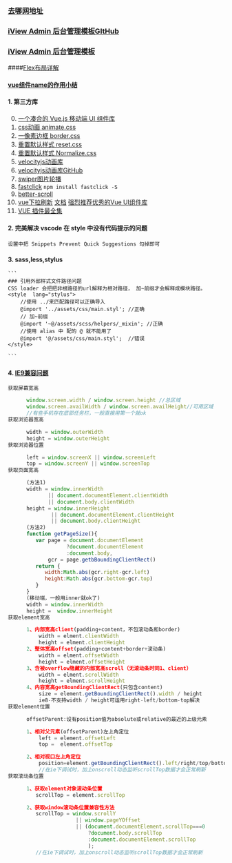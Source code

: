 ### [去哪网地址](http://piao.qunar.com/touch/)
### [iView Admin 后台管理模板GItHub](https://github.com/iview/iview-admin)
### [iView Admin 后台管理模板](https://gitee.com/icarusion/iview-admin)
####[Flex布局详解](https://www.cnblogs.com/qcloud1001/p/9848619.html)
#### [vue组件name的作用小结](https://www.jb51.net/article/140702.htm)

#### 1. 第三方库
 0.  [一个凑合的 Vue.js 移动端 UI 组件库](https://vux.li/)
 1.  [css动画 animate.css](https://daneden.github.io/animate.css/)
 2.  [一像素边框 border.css]()
 3.  [重置默认样式 reset.css](https://cssreset.com/)
 3.  [重置默认样式 Normalize.css](http://necolas.github.io/normalize.css/)
 4.  [velocityjs动画库](http://velocityjs.org/)
 5.  [velocityjs动画库GitHub](https://github.com/julianshapiro/velocity)
 6.  [swiper图片轮播](https://www.swiper.com.cn/)
 7.  [fastclick](https://github.com/ftlabs/fastclick) `npm install fastclick -S`
 8.  [better-scroll](https://github.com/ustbhuangyi/better-scroll)                  
 9.  [vue下拉刷新](https://www.npmjs.com/package/vue-scroller) 
     [文档](https://www.jianshu.com/p/31ad32e7ec13)
     [强烈推荐优秀的Vue UI组件库](https://www.jianshu.com/p/398a3b2e535f)
 10. [VUE 插件最全集](https://blog.csdn.net/hjh15827475896/article/details/78207066)
     



#### 2. 完美解决 vscode 在 style 中没有代码提示的问题
`设置中把 Snippets Prevent Quick Suggestions 勾掉即可`


#### 3. sass,less,stylus
    ``` 
    ### 引用外部样式文件路径问题
    CSS loader 会把把非根路径的url解释为相对路径， 加~前缀才会解释成模块路径。
    <style  lang="stylus">
        //使用 ../来匹配路径可以正确导入
        @import '../assets/css/main.styl'; //正确
        // 加~前缀
        @import '~@/assets/scss/helpers/_mixin'; //正确
        //使用 alias 中 配的 @ 就不能用了
        @import '@/assets/css/main.styl';  //错误
    </style>
    
    ```

#### 4. [IE9兼容问题](https://www.cnblogs.com/chenguiya/p/9255202.html)

```javascript
获取屏幕宽高

      window.screen.width / window.screen.height //总区域
      window.screen.availWidth / window.screen.availHeight//可用区域
      //有些手机存在底部任务栏，一般直接用第一个就ok
获取浏览器宽高

      width = window.outerWidth
      height = window.outerHeight
获取浏览器位置

      left = window.screenX || window.screenLeft
      top = window.screenY || window.screenTop
获取页面宽高

      (方法1)
      width = window.innerWidth 
             || document.documentElement.clientWidth 
             || document.body.clientWidth
      height = window.innerHeight 
              || document.documentElement.clientHeight 
              || document.body.clientHeight
      (方法2)
      function getPageSize(){
         var page = document.documentElement
                   ?document.documentElement
                   :document.body,
             gcr = page.getbBoundingClientRect()
         return {
            width:Math.abs(gcr.right-gcr.left)
            height:Math.abs(gcr.bottom-gcr.top)
         }
      }
      (移动端，一般用inner就ok了)
      width = window.innerWidth
      height =  window.innerHeight
获取element宽高

      1、内部宽高client(padding+content，不包滚动条和border)
          width = elment.clientWidth
          height = elment.clientHeight
      2、整体宽高offset(padding+content+border+滚动条)
          width = elment.offsetWidth
          height = elment.offsetHeight
      3、含被overflow隐藏的内部宽高scroll（无滚动条时同1、client）
          width = elment.scrollWidth
          height = elment.scrollHeight
      4、内容宽高getBoundingClientRect(只包含content)
          size = element.getBoundingClientRect().width / height
          ie8-不支持width / height可运用right-left/bottom-top解决
获取element位置

      offsetParent:设有position值为absolute或relative的最近的上级元素

      1、相对父元素(offsetParent)左上角定位
          left = element.offsetLeft
          top =  element.offsetTop

      2、相对视口左上角定位 
          position=element.getBoundingClientRect().left/right/top/bottom
          //在ie下调试时，加上onscroll动态监听scrollTop数据才会正常刷新
获取滚动条位置

      1、获取element对象滚动条位置
         scrollTop = element.scrollTop

      2、获取window滚动条位置兼容性方法
         scrollTop = window.scrollY 
                      || window.pageYOffset 
                      || (document.documentElement.scrollTop===0
                          ?document.body.scrollTop
                          :document.documentElement.scrollTop
                          );    
         //在ie下调试时，加上onscroll动态监听scrollTop数据才会正常刷新  
```



